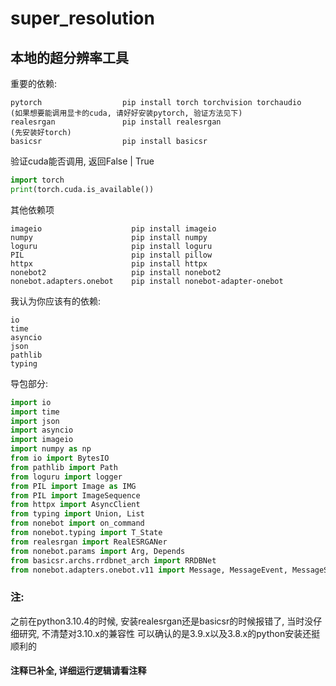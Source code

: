 # super_resolution
## 本地的超分辨率工具

重要的依赖:

    pytorch                  pip install torch torchvision torchaudio    (如果想要能调用显卡的cuda, 请好好安装pytorch, 验证方法见下) 
    realesrgan               pip install realesrgan                      (先安装好torch)
    basicsr                  pip install basicsr
    
验证cuda能否调用, 返回False | True
```python
import torch
print(torch.cuda.is_available()) 
```
 
其他依赖项

    imageio                    pip install imageio
    numpy                      pip install numpy    
    loguru                     pip install loguru      
    PIL                        pip install pillow    
    httpx                      pip install httpx    
    nonebot2                   pip install nonebot2    
    nonebot.adapters.onebot    pip install nonebot-adapter-onebot


我认为你应该有的依赖:

    io    
    time    
    asyncio    
    json    
    pathlib    
    typing
    
    
    
导包部分:
```python
import io
import time
import json
import asyncio
import imageio
import numpy as np
from io import BytesIO
from pathlib import Path
from loguru import logger
from PIL import Image as IMG
from PIL import ImageSequence
from httpx import AsyncClient
from typing import Union, List
from nonebot import on_command
from nonebot.typing import T_State
from realesrgan import RealESRGANer
from nonebot.params import Arg, Depends
from basicsr.archs.rrdbnet_arch import RRDBNet
from nonebot.adapters.onebot.v11 import Message, MessageEvent, MessageSegment
```
    
### 注:
之前在python3.10.4的时候, 安装realesrgan还是basicsr的时候报错了, 当时没仔细研究, 不清楚对3.10.x的兼容性
可以确认的是3.9.x以及3.8.x的python安装还挺顺利的

#### 注释已补全, 详细运行逻辑请看注释
